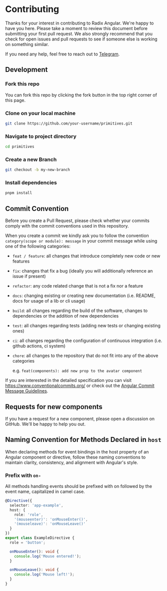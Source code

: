 # Contributing

Thanks for your interest in contributing to Radix Angular. We're happy to have you here.
Please take a moment to review this document before submitting your first pull request. We also strongly recommend that you check for open issues and pull requests to see if someone else is working on something similar.

If you need any help, feel free to reach out to [Telegram](https://t.me/radixng).

## Development

### Fork this repo

You can fork this repo by clicking the fork button in the top right corner of this page.

### Clone on your local machine

```bash
git clone https://github.com/your-username/primitives.git
```

### Navigate to project directory

```bash
cd primitives
```

### Create a new Branch

```bash
git checkout -b my-new-branch
```

### Install dependencies

```bash
pnpm install
```

## Commit Convention

Before you create a Pull Request, please check whether your commits comply with
the commit conventions used in this repository.

When you create a commit we kindly ask you to follow the convention
`category(scope or module): message` in your commit message while using one of
the following categories:

- `feat / feature`: all changes that introduce completely new code or new
  features
- `fix`: changes that fix a bug (ideally you will additionally reference an
  issue if present)
- `refactor`: any code related change that is not a fix nor a feature
- `docs`: changing existing or creating new documentation (i.e. README, docs for
  usage of a lib or cli usage)
- `build`: all changes regarding the build of the software, changes to
  dependencies or the addition of new dependencies
- `test`: all changes regarding tests (adding new tests or changing existing
  ones)
- `ci`: all changes regarding the configuration of continuous integration (i.e.
  github actions, ci system)
- `chore`: all changes to the repository that do not fit into any of the above
  categories

  e.g. `feat(components): add new prop to the avatar component`

If you are interested in the detailed specification you can visit
https://www.conventionalcommits.org/ or check out the
[Angular Commit Message Guidelines](https://github.com/angular/angular/blob/22b96b9/CONTRIBUTING.md#-commit-message-guidelines).

## Requests for new components

If you have a request for a new component, please open a discussion on GitHub. We'll be happy to help you out.

## Naming Convention for Methods Declared in `host`

When declaring methods for event bindings in the host property of an Angular component or directive,
follow these naming conventions to maintain clarity, consistency, and alignment with Angular's style.

### Prefix with `on-`

All methods handling events should be prefixed with on followed by the event name, capitalized in camel case.

```typescript
@Directive({
  selector: 'app-example',
  host: {
    role: 'role',
    '(mouseenter)': 'onMouseEnter()',
    '(mouseleave)': 'onMouseLeave()'
  }
})
export class ExampleDirective {
  role = 'button';

  onMouseEnter(): void {
    console.log('Mouse entered!');
  }

  onMouseLeave(): void {
    console.log('Mouse left!');
  }
}
```

